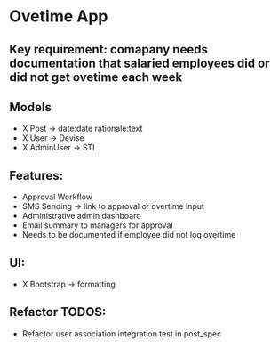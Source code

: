 # Ovetime App

## Key requirement: comapany needs documentation that salaried employees did or did not get ovetime each week

## Models
- X Post -> date:date rationale:text
- X User -> Devise
- X AdminUser -> STI

## Features:
- Approval Workflow
- SMS Sending -> link to approval or overtime input
- Administrative admin dashboard
- Email summary to managers for approval
- Needs to be documented if employee did not log overtime

## UI:
- X Bootstrap -> formatting

## Refactor TODOS:
- Refactor user association integration test in post_spec